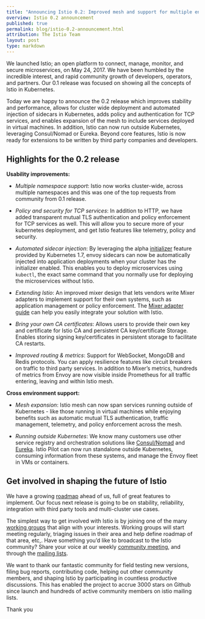 ```yaml
---
title: "Announcing Istio 0.2: Improved mesh and support for multiple environments"
overview: Istio 0.2 announcement
published: true
permalink: blog/istio-0.2-announcement.html
attribution: The Istio Team
layout: post
type: markdown
---
```

We launched Istio; an open platform to connect, manage, monitor, and secure microservices, on May 24, 2017. We have been humbled by the incredible interest, and rapid community growth of developers, operators, and partners. Our 0.1 release was focused on showing all the concepts of Istio in Kubernetes.

Today we are happy to announce the 0.2 release which improves stability and performance, allows for cluster wide deployment and automated injection of sidecars in Kubernetes, adds policy and authentication for TCP services, and enables expansion of the mesh to include services deployed in virtual machines. In addition, Istio can now run outside Kubernetes, leveraging Consul/Nomad or Eureka. Beyond core features, Istio is now ready for extensions to be written by third party companies and developers.

<!--end_excerpt-->

## Highlights for the 0.2 release

**Usability improvements:**

* _Multiple namespace support_: Istio now works cluster-wide, across multiple namespaces and this was one of the top requests from community from 0.1 release. 

* _Policy and security for TCP services_: In addition to HTTP, we have added transparent mutual TLS authentication and policy enforcement for TCP services as well. This will allow you to secure more of your kubernetes deployment, and get Istio features like telemetry, policy and security. 

* _Automated sidecar injection_: By leveraging the alpha [initializer](https://kubernetes.io/docs/admin/extensible-admission-controllers/#what-are-initializers) feature provided by Kubernetes 1.7, envoy sidecars can now be automatically injected into application deployments when your cluster has the initializer enabled.  This enables you to deploy microservices using `kubectl`, the exact same command that you normally use for deploying the microservices without Istio.

* _Extending Istio_: An improved mixer design that lets vendors write Mixer adapters to implement support for their own systems, such as application management or policy enforcement. The [Mixer adapter guide](https://github.com/istio/mixer/blob/master/doc/dev/adapters.md) can help you easily integrate your solution with Istio. 

* _Bring your own CA certificates_: Allows users to provide their own key and certificate for Istio CA and persistent CA key/certificate Storage. Enables storing signing key/certificates in persistent storage to facilitate CA restarts.

* _Improved routing & metrics_: Support for WebSocket, MongoDB and Redis  protocols. You can apply resilience features like circuit breakers on traffic to third party services. In addition to Mixer’s metrics, hundreds of metrics from Envoy are now visible inside Prometheus for all traffic entering, leaving and within Istio mesh. 

**Cross environment support:**

* _Mesh expansion_: Istio mesh can now span services running outside of Kubernetes - like those running in virtual machines while enjoying benefits such as automatic mutual TLS authentication, traffic management, telemetry, and policy enforcement across the mesh. 

* _Running outside Kubernetes_: We know many customers use other service registry and orchestration solutions like [Consul/Nomad](https://istio.io/docs/setup/consul/quick-start.html) and [Eureka](https://istio.io/docs/setup/eureka/quick-start.html). Istio Pilot can now run standalone outside Kubernetes, consuming information from these systems, and manage the Envoy fleet in VMs or containers.


## Get involved in shaping the future of Istio 

We have a growing [roadmap](https://istio.io/docs/reference/release-roadmap.html) ahead of us, full of great features to implement. Our focus next release is going to be on stability, reliability, integration with third party tools and multi-cluster use cases. 

The simplest way to get involved with Istio is by joining one of the many [working groups](https://github.com/istio/istio/blob/master/GROUPS.md) that align with your interests. Working groups will start meeting regularly, triaging issues in their area and help define roadmap of that area, etc,. Have something you’d like to broadcast to the Istio community? Share your voice at our weekly [community meeting](https://docs.google.com/document/d/14ZCWMfEV9MPDYrjhKYMErVXHTZrSwJNMm1ztKo8efPw/), and through the [mailing lists](https://github.com/istio/istio/blob/master/GROUPS.md#master-working-group-list).

We want to thank our fantastic community for field testing new versions, filing bug reports, contributing code, helping out other community members, and shaping Istio by participating in countless productive discussions. This has enabled the project to accrue 3000 stars on Github since launch and hundreds of active community members on istio mailing lists. 


Thank you
